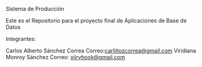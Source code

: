 Sistema de Producción

Este es el Repositorio para el
proyecto final de Aplicaciones de Base de Datos
 
Integrantes:

Carlos Alberto Sánchez Correa Correo:carliitozcorrea@gmail.com
Viridiana Monroy Sánchez  Correo: viiryhook@gmail.com


